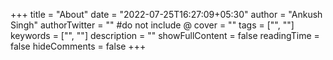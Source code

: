 +++
title = "About"
date = "2022-07-25T16:27:09+05:30"
author = "Ankush Singh"
authorTwitter = "" #do not include @
cover = ""
tags = ["", ""]
keywords = ["", ""]
description = ""
showFullContent = false
readingTime = false
hideComments = false
+++
